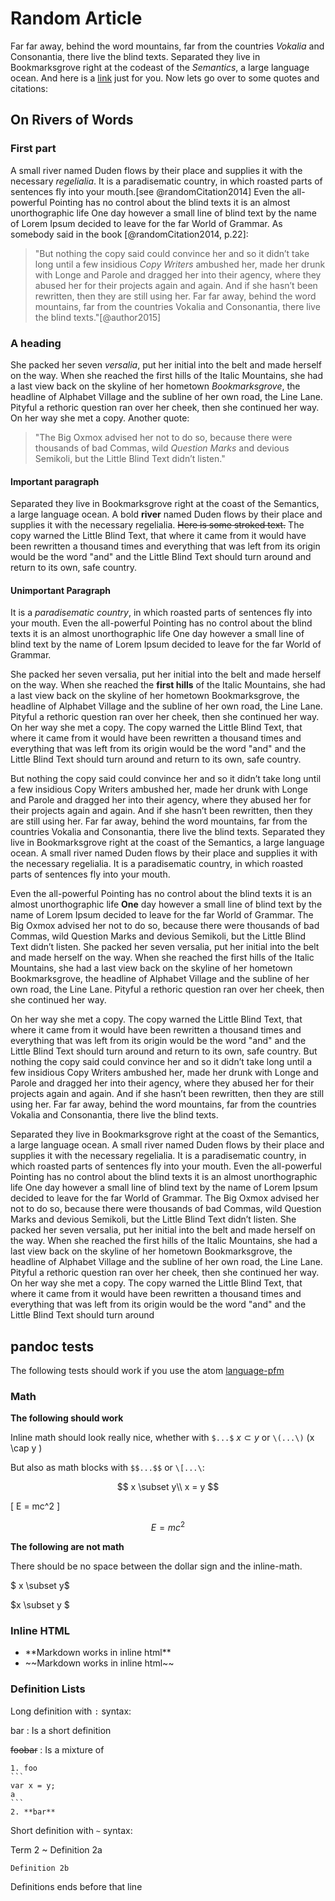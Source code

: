 
# Random Article
Far far away, behind the word mountains, far from the countries *Vokalia* and Consonantia, there live the blind texts. Separated they live in Bookmarksgrove right at the codeast of the *Semantics*, a large language ocean.
And here is a [link](https://github.com/nylki/PenPaperCoffee-atom-syntax)
just for you. Now lets go over to some quotes and citations:


## On Rivers of Words
### First part
A small river named Duden flows by their place and supplies it with the necessary *regelialia*. It is a paradisematic country, in which roasted parts of sentences fly into your mouth.[see @randomCitation2014]
Even the all-powerful Pointing has no control about the blind texts it is an almost unorthographic life One day however a small line of blind text by the name of Lorem Ipsum decided to leave for the far World of Grammar.
As somebody said in the book [@randomCitation2014, p.22]:

> "But nothing the copy said could convince her and so it didn’t take long  until a few insidious *Copy Writers* ambushed her, made her drunk with Longe and Parole and dragged her into their agency, where they abused her for their projects again and again. And if she hasn’t been rewritten, then they are still using her. Far far away, behind the word mountains, far from the countries Vokalia and Consonantia, there live the blind texts."[@author2015]


### A heading
She packed her seven *versalia*, put her initial into the belt and made herself on the way. When she reached the first hills of the Italic Mountains, she had a last view back on the skyline of her hometown *Bookmarksgrove*, the headline of Alphabet Village and the subline of her own road, the Line Lane. Pityful a rethoric question ran over her cheek, then she continued her way. On her way she met a copy. Another quote:

>"The Big Oxmox advised her not to do so, because there were thousands of bad Commas, wild *Question Marks* and devious Semikoli, but the Little Blind Text didn’t listen."


#### Important paragraph
Separated they live in Bookmarksgrove right at the coast of the Semantics, a large language ocean. A bold **river** named Duden flows by their place and supplies it with the necessary regelialia. ~~Here is some stroked text.~~
The copy warned the Little Blind Text, that where it came from it would have been rewritten a thousand times and everything that was left from its origin would be the word "and" and the Little Blind Text should turn around and return to its own, safe country.


#### Unimportant Paragraph
It is a *paradisematic country*, in which roasted parts of sentences fly into your mouth. Even the all-powerful Pointing has no control about the blind texts it is an almost unorthographic life One day however a small line of blind text by the name of Lorem Ipsum decided to leave for the far World of Grammar.

She packed her seven versalia, put her initial into the belt and made herself on the way. When she reached the **first hills** of the Italic Mountains, she had a last view back on the skyline of her hometown Bookmarksgrove, the headline of Alphabet Village and the subline of her own road, the Line Lane. Pityful a rethoric question ran over her cheek, then she continued her way. On her way she met a copy. The copy warned the Little Blind Text, that where it came from it would have been rewritten a thousand times and everything that was left from its origin would be the word "and" and the Little Blind Text should turn around and return to its own, safe country.

But nothing the copy said could convince her and so it didn’t take long until a few insidious Copy Writers ambushed her, made her drunk with Longe and Parole and dragged her into their agency, where they abused her for their projects again and again. And if she hasn’t been rewritten, then they are still using her. Far far away, behind the word mountains, far from the countries Vokalia and Consonantia, there live the blind texts. Separated they live in Bookmarksgrove right at the coast of the Semantics, a large language ocean. A small river named Duden flows by their place and supplies it with the necessary regelialia. It is a paradisematic country, in which roasted parts of sentences fly into your mouth.

Even the all-powerful Pointing has no control about the blind texts it is an almost unorthographic life **One** day however a small line of blind text by the name of Lorem Ipsum decided to leave for the far World of Grammar. The Big Oxmox advised her not to do so, because there were thousands of bad Commas, wild Question Marks and devious Semikoli, but the Little Blind Text didn’t listen. She packed her seven versalia, put her initial into the belt and made herself on the way. When she reached the first hills of the Italic Mountains, she had a last view back on the skyline of her hometown Bookmarksgrove, the headline of Alphabet Village and the subline of her own road, the Line Lane. Pityful a rethoric question ran over her cheek, then she continued her way.

On her way she met a copy. The copy warned the Little Blind Text, that where it came from it would have been rewritten a thousand times and everything that was left from its origin would be the word "and" and the Little Blind Text should turn around and return to its own, safe country. But nothing the copy said could convince her and so it didn’t take long until a few insidious Copy Writers ambushed her, made her drunk with Longe and Parole and dragged her into their agency, where they abused her for their projects again and again. And if she hasn’t been rewritten, then they are still using her. Far far away, behind the word mountains, far from the countries Vokalia and Consonantia, there live the blind texts.

Separated they live in Bookmarksgrove right at the coast of the Semantics, a large language ocean. A small river named Duden flows by their place and supplies it with the necessary regelialia. It is a paradisematic country, in which roasted parts of sentences fly into your mouth. Even the all-powerful Pointing has no control about the blind texts it is an almost unorthographic life One day however a small line of blind text by the name of Lorem Ipsum decided to leave for the far World of Grammar. The Big Oxmox advised her not to do so, because there were thousands of bad Commas, wild Question Marks and devious Semikoli, but the Little Blind Text didn’t listen. She packed her seven versalia, put her initial into the belt and made herself on the way. When she reached the first hills of the Italic Mountains, she had a last view back on the skyline of her hometown Bookmarksgrove, the headline of Alphabet Village and the subline of her own road, the Line Lane. Pityful a rethoric question ran over her cheek, then she continued her way. On her way she met a copy. The copy warned the Little Blind Text, that where it came from it would have been rewritten a thousand times and everything that was left from its origin would be the word "and" and the Little Blind Text should turn around


## pandoc tests

The following tests should work if you use the atom [language-pfm](https://atom.io/packages/language-pfm)

### Math

**The following should work**

Inline math should look really nice, whether with `$...$` $x \subset y$ or `\(...\)` \(x \cap y \)

But also as math blocks with `$$...$$` or `\[...\`:

$$
x \subset y\\
x = y
$$

\[ E = mc^2 \]

$$ E = mc^2 $$

**The following are not math**

There should be no space between the dollar sign and the inline-math.

$ x \subset y$

$x \subset y $

### Inline HTML

<div class="foobar">
<ul>
<li>**Markdown works in inline html**</li>
<li>
~~Markdown works in inline html~~
</li>
</ul>
</div>

### Definition Lists

Long definition with `:` syntax:

bar
:   Is a short definition

~~foobar~~
:   Is a mixture of

    1. foo
    ```
    var x = y;
    a
    ```
    2. **bar**

Short definition with `~` syntax:

Term 2
  ~ Definition 2a

    Definition 2b

Definitions ends before that line
